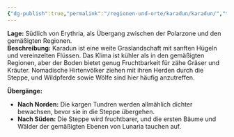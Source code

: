 ```yaml
---
{"dg-publish":true,"permalink":"/regionen-und-orte/karadun/karadun/","tags":["Region"],"created":"2024-12-27T12:42:45.934+01:00","updated":"2025-01-16T11:32:42.019+01:00"}
---
```


**Lage:** Südlich von Erythria, als Übergang zwischen der Polarzone und den gemäßigten Regionen.  
**Beschreibung:** Karadun ist eine weite Graslandschaft mit sanften Hügeln und vereinzelten Flüssen. Das Klima ist kühler als in den gemäßigten Regionen, aber der Boden bietet genug Fruchtbarkeit für zähe Gräser und Kräuter. Nomadische Hirtenvölker ziehen mit ihren Herden durch die Steppe, und Wildpferde sowie Wölfe sind hier häufig anzutreffen.

**Übergänge:**

- **Nach Norden:** Die kargen Tundren werden allmählich dichter bewachsen, bevor sie in die Steppe übergehen.
- **Nach Süden:** Die Steppe wird fruchtbarer, und die ersten Bäume und Wälder der gemäßigten Ebenen von Lunaria tauchen auf.